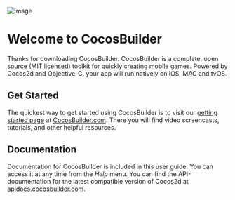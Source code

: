 ![image](intro-1.png?raw=true)

# Welcome to CocosBuilder
Thanks for downloading CocosBuilder. CocosBuilder is a complete, open source (MIT licensed) toolkit for quickly creating mobile games. Powered by Cocos2d and Objective-C, your app will run natively on iOS, MAC and tvOS.

## Get Started
The quickest way to get started using CocosBuilder is to visit our [getting started page](http://www.cocosbuilder.com/getting-started/) at [CocosBuilder.com](http://cocosbuilder.com). There you will find video screencasts, tutorials, and other helpful resources.

## Documentation
Documentation for CocosBuilder is included in this user guide. You can access it at any time from the *Help* menu. You can find the API-documentation for the latest compatible version of Cocos2d at [apidocs.cocosbuilder.com](http://apidocs.cocosbuilder.com).